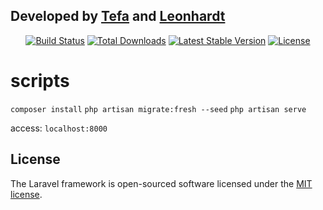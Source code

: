 
## Developed by [Tefa](https://github.com/StheffanyHadlich) and [Leonhardt](https://github.com/GLeonhardt)

<p align="center">
<a href="https://travis-ci.org/laravel/framework"><img src="https://travis-ci.org/laravel/framework.svg" alt="Build Status"></a>
<a href="https://packagist.org/packages/laravel/framework"><img src="https://poser.pugx.org/laravel/framework/d/total.svg" alt="Total Downloads"></a>
<a href="https://packagist.org/packages/laravel/framework"><img src="https://poser.pugx.org/laravel/framework/v/stable.svg" alt="Latest Stable Version"></a>
<a href="https://packagist.org/packages/laravel/framework"><img src="https://poser.pugx.org/laravel/framework/license.svg" alt="License"></a>
</p>

# scripts

`composer install`
`php artisan migrate:fresh --seed`
`php artisan serve`

access: `localhost:8000`



## License

The Laravel framework is open-sourced software licensed under the [MIT license](https://opensource.org/licenses/MIT).
